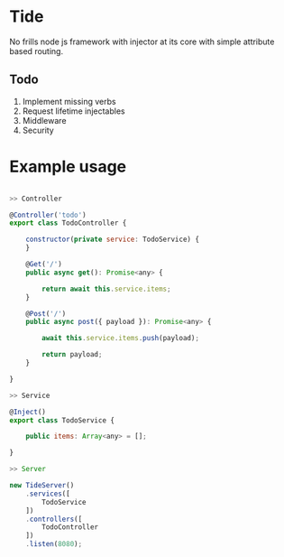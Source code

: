 # Tide

No frills node js framework with injector at its core with simple attribute based routing.

## Todo

1. Implement missing verbs
2. Request lifetime injectables
3. Middleware
4. Security

# Example usage

```javascript

>> Controller

@Controller('todo')
export class TodoController {

    constructor(private service: TodoService) {
    }

    @Get('/')
    public async get(): Promise<any> {

        return await this.service.items;
    }

    @Post('/')
    public async post({ payload }): Promise<any> {

        await this.service.items.push(payload);

        return payload;
    }

}

>> Service

@Inject()
export class TodoService {

    public items: Array<any> = [];

}

>> Server

new TideServer()
    .services([
        TodoService
    ])
    .controllers([
        TodoController
    ])
    .listen(8080);


 

```
